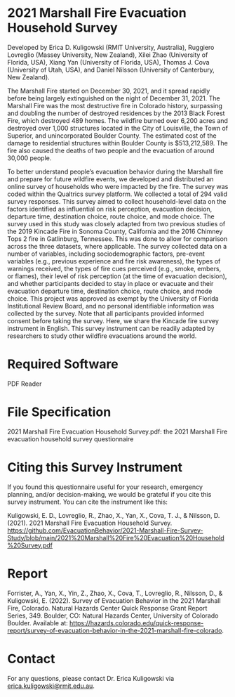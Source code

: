 # 2021 Marshall Fire Evacuation Household Survey
Developed by Erica D. Kuligowski (RMIT University, Australia), Ruggiero Lovreglio (Massey University, New Zealand), Xilei Zhao (University of Florida, USA), Xiang Yan (University of Florida, USA), Thomas J. Cova (University of Utah, USA), and Daniel Nilsson (University of Canterbury, New Zealand).

The Marshall Fire started on December 30, 2021, and it spread rapidly before being largely extinguished on the night of December 31, 2021. The Marshall Fire was the most destructive fire in Colorado history, surpassing and doubling the number of destroyed residences by the 2013 Black Forest Fire, which destroyed 489 homes. The wildfire burned over 6,200 acres and destroyed over 1,000 structures located in the City of Louisville, the Town of Superior, and unincorporated Boulder County. The estimated cost of the damage to residential structures within Boulder County is $513,212,589. The fire also caused the deaths of two people and the evacuation of around 30,000 people.

To better understand people’s evacuation behavior during the Marshall fire and prepare for future wildfire events, we developed and distributed an online survey of households who were impacted by the fire. The survey was coded within the Qualtrics survey platform. We collected a total of 294 valid survey responses. This survey aimed to collect household-level data on the factors identified as influential on risk perception, evacuation decision, departure time, destination choice, route choice, and mode choice. The survey used in this study was closely adapted from two previous studies of the 2019 Kincade Fire in Sonoma County, California and the 2016 Chimney Tops 2 fire in Gatlinburg, Tennessee. This was done to allow for comparison across the three datasets, where applicable. The survey collected data on a number of variables, including sociodemographic factors, pre-event variables (e.g., previous experience and fire risk awareness), the types of warnings received, the types of fire cues perceived (e.g., smoke, embers, or flames), their level of risk perception (at the time of evacuation decision), and whether participants decided to stay in place or evacuate and their evacuation departure time, destination choice, route choice, and mode choice. This project was approved as exempt by the University of Florida Institutional Review Board, and no personal identifiable information was collected by the survey. Note that all participants provided informed consent before taking the survey. Here, we share the Kincade fire survey instrument in English. This survey instrument can be readily adapted by researchers to study other wildfire evacuations around the world.

# Required Software
PDF Reader

# File Specification
2021 Marshall Fire Evacuation Household Survey.pdf: the 2021 Marshall Fire evacuation household survey questionnaire

# Citing this Survey Instrument
If you found this questionnaire useful for your research, emergency planning, and/or decision-making, we would be grateful if you cite this survey instrument. You can cite the instrument like this:

Kuligowski, E. D., Lovreglio, R., Zhao, X., Yan, X., Cova, T. J., & Nilsson, D. (2021). 2021 Marshall Fire Evacuation Household Survey. https://github.com/EvacuationBehavior/2021-Marshall-Fire-Survey-Study/blob/main/2021%20Marshall%20Fire%20Evacuation%20Household%20Survey.pdf 

# Report
Forrister, A., Yan, X., Yin, Z., Zhao, X., Cova, T., Lovreglio, R., Nilsson, D., & Kuligowski, E. (2022). Survey of Evacuation Behavior in the 2021 Marshall Fire, Colorado. Natural Hazards Center Quick Response Grant Report Series, 349. Boulder, CO: Natural Hazards Center, University of Colorado Boulder. Available at: https://hazards.colorado.edu/quick-response-report/survey-of-evacuation-behavior-in-the-2021-marshall-fire-colorado. 

# Contact
For any questions, please contact Dr. Erica Kuligowski via erica.kuligowski@rmit.edu.au.

